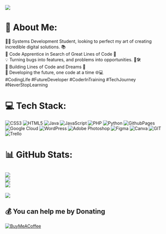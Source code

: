 ![](https://img.freepik.com/premium-photo/abstract-modern-tech-programming-code-screen-developer-c-programming-language-computer-script-technology-background-software_505353-127.jpg)

# 💫 About Me:
👨‍💻 Systems Development Student, looking to perfect my art of creating incredible digital solutions. 📚 <br>🌟 Code Apprentice in Search of Great Lines of Code 🚀<br>💡 Turning bugs into features, and problems into opportunities. 🐛🛠️ <br>🚧 Building Lines of Code and Dreams 🚧<br>🔧 Developing the future, one code at a time 🌐💻 <br>#CodingLife #FutureDeveloper #CoderInTraining #TechJourney #NeverStopLearning


# 💻 Tech Stack:
![CSS3](https://img.shields.io/badge/css3-%231572B6.svg?style=for-the-badge&logo=css3&logoColor=white) ![HTML5](https://img.shields.io/badge/html5-%23E34F26.svg?style=for-the-badge&logo=html5&logoColor=white) ![Java](https://img.shields.io/badge/java-%23ED8B00.svg?style=for-the-badge&logo=openjdk&logoColor=white) ![JavaScript](https://img.shields.io/badge/javascript-%23323330.svg?style=for-the-badge&logo=javascript&logoColor=%23F7DF1E) ![PHP](https://img.shields.io/badge/php-%23777BB4.svg?style=for-the-badge&logo=php&logoColor=white) ![Python](https://img.shields.io/badge/python-3670A0?style=for-the-badge&logo=python&logoColor=ffdd54) ![GithubPages](https://img.shields.io/badge/github%20pages-121013?style=for-the-badge&logo=github&logoColor=white) ![Google Cloud](https://img.shields.io/badge/GoogleCloud-%234285F4.svg?style=for-the-badge&logo=google-cloud&logoColor=white) ![WordPress](https://img.shields.io/badge/WordPress-%23117AC9.svg?style=for-the-badge&logo=WordPress&logoColor=white) ![Adobe Photoshop](https://img.shields.io/badge/adobe%20photoshop-%2331A8FF.svg?style=for-the-badge&logo=adobe%20photoshop&logoColor=white) ![Figma](https://img.shields.io/badge/figma-%23F24E1E.svg?style=for-the-badge&logo=figma&logoColor=white) ![Canva](https://img.shields.io/badge/Canva-%2300C4CC.svg?style=for-the-badge&logo=Canva&logoColor=white) ![GIT](https://img.shields.io/badge/Git-fc6d26?style=for-the-badge&logo=git&logoColor=white) ![Trello](https://img.shields.io/badge/Trello-%23026AA7.svg?style=for-the-badge&logo=Trello&logoColor=white)
# 📊 GitHub Stats:
![](https://github-readme-stats.vercel.app/api?username=joartur&theme=radical&hide_border=false&include_all_commits=true&count_private=false)<br/>
![](https://github-readme-streak-stats.herokuapp.com/?user=joartur&theme=radical&hide_border=false)<br/>
![](https://github-readme-stats.vercel.app/api/top-langs/?username=joartur&theme=radical&hide_border=false&include_all_commits=true&count_private=false&layout=compact)
---
[![](https://visitcount.itsvg.in/api?id=joartur&icon=9&color=6)](https://visitcount.itsvg.in)

  ## 💰 You can help me by Donating
  [![BuyMeACoffee](https://img.shields.io/badge/Buy%20Me%20a%20Coffee-ffdd00?style=for-the-badge&logo=buy-me-a-coffee&logoColor=black)](https://buymeacoffee.com/llrhX4uSjl) 

  
<!-- Proudly created with GPRM ( https://gprm.itsvg.in ) -->
